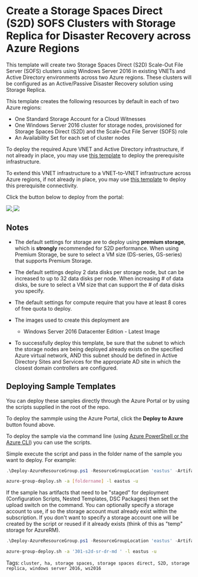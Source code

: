 # Create a Storage Spaces Direct (S2D) SOFS Clusters with Storage Replica for Disaster Recovery across Azure Regions
This template will create two Storage Spaces Direct (S2D) Scale-Out File Server (SOFS) clusters using Windows Server 2016 in existing VNETs and Active Directory environments across two Azure regions.  These clusters will be configured as an Active/Passive Disaster Recovery solution using Storage Replica.

This template creates the following resources by default in each of two Azure regions:

+   One Standard Storage Account for a Cloud Witnesses
+	One Windows Server 2016 cluster for storage nodes, provisioned for Storage Spaces Direct (S2D) and the Scale-Out File Server (SOFS) role
+	An Availability Set for each set of cluster nodes

To deploy the required Azure VNET and Active Directory infrastructure, if not already in place, you may use <a href="https://github.com/Azure/azure-quickstart-templates/tree/master/active-directory-new-domain-ha-2-dc">this template</a> to deploy the prerequisite infrastructure.

To extend this VNET infrastructure to a VNET-to-VNET infrastructure across Azure regions, if not already in place, you may use <a href="https://github.com/bentowner/extend-vnet-to-multi-vnet">this template</a> to deploy this prerequisite connectivity.

Click the button below to deploy from the portal:

<a href="https://portal.azure.com/#create/Microsoft.Template/uri/https%3A%2F%2Fraw.githubusercontent.com%2Fbentowner%2F301-s2d-sr-dr-md%2Fmaster%2Fazuredeploy.json" target="_blank">
    <img src="http://azuredeploy.net/deploybutton.png"/>
</a>
<a href="http://armviz.io/#/?load=https%3A%2F%2Fraw.githubusercontent.com%2Fbentowner%2F301-s2d-sr-dr-md%2Fmaster%2Fazuredeploy.json" target="_blank">
    <img src="http://armviz.io/visualizebutton.png"/>
</a>

## Notes

+	The default settings for storage are to deploy using **premium storage**, which is **strongly** recommended for S2D performance.  When using Premium Storage, be sure to select a VM size (DS-series, GS-series) that supports Premium Storage.

+   The default settings deploy 2 data disks per storage node, but can be increased to up to 32 data disks per node.  When increasing # of data disks, be sure to select a VM size that can support the # of data disks you specify.

+ 	The default settings for compute require that you have at least 8 cores of free quota to deploy.

+ 	The images used to create this deployment are
	+ 	Windows Server 2016 Datacenter Edition - Latest Image

+	To successfully deploy this template, be sure that the subnet to which the storage nodes are being deployed already exists on the specified Azure virtual network, AND this subnet should be defined in Active Directory Sites and Services for the appropriate AD site in which the closest domain controllers are configured.

## Deploying Sample Templates

You can deploy these samples directly through the Azure Portal or by using the scripts supplied in the root of the repo.

To deploy the sammple using the Azure Portal, click the **Deploy to Azure** button found above.

To deploy the sample via the command line (using [Azure PowerShell or the Azure CLI](https://azure.microsoft.com/en-us/downloads/)) you can use the scripts.

Simple execute the script and pass in the folder name of the sample you want to deploy.  For example:

```PowerShell
.\Deploy-AzureResourceGroup.ps1 -ResourceGroupLocation 'eastus' -ArtifactsStagingDirectory '[foldername]'
```
```bash
azure-group-deploy.sh -a [foldername] -l eastus -u
```
If the sample has artifacts that need to be "staged" for deployment (Configuration Scripts, Nested Templates, DSC Packages) then set the upload switch on the command.
You can optionally specify a storage account to use, if so the storage account must already exist within the subscription.  If you don't want to specify a storage account
one will be created by the script or reused if it already exists (think of this as "temp" storage for AzureRM).

```PowerShell
.\Deploy-AzureResourceGroup.ps1 -ResourceGroupLocation 'eastus' -ArtifactsStagingDirectory '301-s2d-sr-dr-md' -UploadArtifacts
```
```bash
azure-group-deploy.sh -a '301-s2d-sr-dr-md ' -l eastus -u
```

Tags: ``cluster, ha, storage spaces, storage spaces direct, S2D, storage replica, windows server 2016, ws2016``
